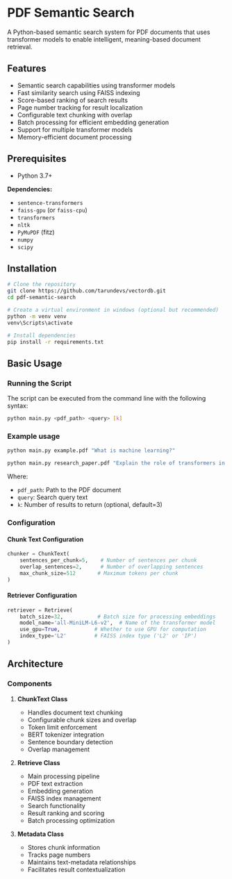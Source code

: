 # PDF Semantic Search
A Python-based semantic search system for PDF documents that uses transformer models to enable intelligent, meaning-based document retrieval.

## Features
* Semantic search capabilities using transformer models
* Fast similarity search using FAISS indexing
* Score-based ranking of search results
* Page number tracking for result localization
* Configurable text chunking with overlap
* Batch processing for efficient embedding generation
* Support for multiple transformer models
* Memory-efficient document processing

## Prerequisites
* Python 3.7+

**Dependencies:**
* `sentence-transformers`
* `faiss-gpu` (or `faiss-cpu`)
* `transformers`
* `nltk`
* `PyMuPDF` (fitz)
* `numpy`
* `scipy`

## Installation

```bash
# Clone the repository
git clone https://github.com/tarundevs/vectordb.git
cd pdf-semantic-search

# Create a virtual environment in windows (optional but recommended)
python -m venv venv
venv\Scripts\activate

# Install dependencies
pip install -r requirements.txt
```

## Basic Usage

### Running the Script
The script can be executed from the command line with the following syntax:
```bash
python main.py <pdf_path> <query> [k]
```

### Example usage
```bash
python main.py example.pdf "What is machine learning?"
```

```bash
python main.py research_paper.pdf "Explain the role of transformers in NLP." 5
```

Where:
- `pdf_path`: Path to the PDF document
- `query`: Search query text
- `k`: Number of results to return (optional, default=3)

### Configuration

#### Chunk Text Configuration
```python
chunker = ChunkText(
    sentences_per_chunk=5,    # Number of sentences per chunk
    overlap_sentences=2,      # Number of overlapping sentences
    max_chunk_size=512       # Maximum tokens per chunk
)
```

#### Retriever Configuration
```python
retriever = Retrieve(
    batch_size=32,           # Batch size for processing embeddings
    model_name='all-MiniLM-L6-v2',  # Name of the transformer model
    use_gpu=True,           # Whether to use GPU for computation
    index_type='L2'         # FAISS index type ('L2' or 'IP')
)
```

## Architecture

### Components

1. **ChunkText Class**
   * Handles document text chunking
   * Configurable chunk sizes and overlap
   * Token limit enforcement
   * BERT tokenizer integration
   * Sentence boundary detection
   * Overlap management

2. **Retrieve Class**
   * Main processing pipeline
   * PDF text extraction
   * Embedding generation
   * FAISS index management
   * Search functionality
   * Result ranking and scoring
   * Batch processing optimization

3. **Metadata Class**
   * Stores chunk information
   * Tracks page numbers
   * Maintains text-metadata relationships
   * Facilitates result contextualization
